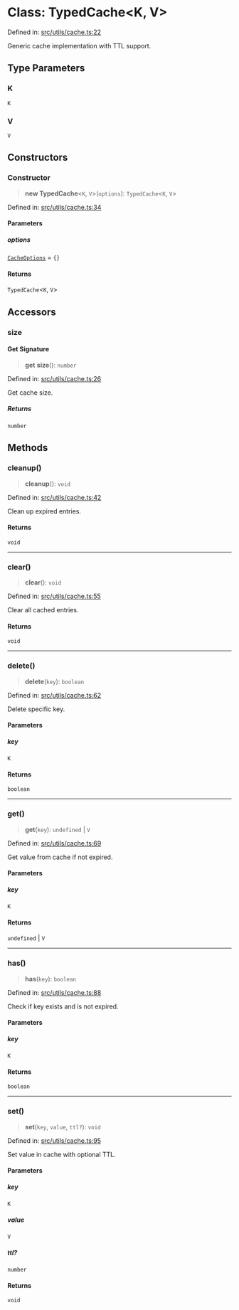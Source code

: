 # Class: TypedCache\<K, V\>

Defined in: [src/utils/cache.ts:22](https://github.com/Nick2bad4u/Uptime-Watcher/blob/dca5483e793478722cd3e6e125cafcec5fc771f0/src/utils/cache.ts#L22)

Generic cache implementation with TTL support.

## Type Parameters

### K

`K`

### V

`V`

## Constructors

### Constructor

> **new TypedCache**\<`K`, `V`\>(`options`): `TypedCache`\<`K`, `V`\>

Defined in: [src/utils/cache.ts:34](https://github.com/Nick2bad4u/Uptime-Watcher/blob/dca5483e793478722cd3e6e125cafcec5fc771f0/src/utils/cache.ts#L34)

#### Parameters

##### options

[`CacheOptions`](../interfaces/CacheOptions.md) = `{}`

#### Returns

`TypedCache`\<`K`, `V`\>

## Accessors

### size

#### Get Signature

> **get** **size**(): `number`

Defined in: [src/utils/cache.ts:26](https://github.com/Nick2bad4u/Uptime-Watcher/blob/dca5483e793478722cd3e6e125cafcec5fc771f0/src/utils/cache.ts#L26)

Get cache size.

##### Returns

`number`

## Methods

### cleanup()

> **cleanup**(): `void`

Defined in: [src/utils/cache.ts:42](https://github.com/Nick2bad4u/Uptime-Watcher/blob/dca5483e793478722cd3e6e125cafcec5fc771f0/src/utils/cache.ts#L42)

Clean up expired entries.

#### Returns

`void`

***

### clear()

> **clear**(): `void`

Defined in: [src/utils/cache.ts:55](https://github.com/Nick2bad4u/Uptime-Watcher/blob/dca5483e793478722cd3e6e125cafcec5fc771f0/src/utils/cache.ts#L55)

Clear all cached entries.

#### Returns

`void`

***

### delete()

> **delete**(`key`): `boolean`

Defined in: [src/utils/cache.ts:62](https://github.com/Nick2bad4u/Uptime-Watcher/blob/dca5483e793478722cd3e6e125cafcec5fc771f0/src/utils/cache.ts#L62)

Delete specific key.

#### Parameters

##### key

`K`

#### Returns

`boolean`

***

### get()

> **get**(`key`): `undefined` \| `V`

Defined in: [src/utils/cache.ts:69](https://github.com/Nick2bad4u/Uptime-Watcher/blob/dca5483e793478722cd3e6e125cafcec5fc771f0/src/utils/cache.ts#L69)

Get value from cache if not expired.

#### Parameters

##### key

`K`

#### Returns

`undefined` \| `V`

***

### has()

> **has**(`key`): `boolean`

Defined in: [src/utils/cache.ts:88](https://github.com/Nick2bad4u/Uptime-Watcher/blob/dca5483e793478722cd3e6e125cafcec5fc771f0/src/utils/cache.ts#L88)

Check if key exists and is not expired.

#### Parameters

##### key

`K`

#### Returns

`boolean`

***

### set()

> **set**(`key`, `value`, `ttl?`): `void`

Defined in: [src/utils/cache.ts:95](https://github.com/Nick2bad4u/Uptime-Watcher/blob/dca5483e793478722cd3e6e125cafcec5fc771f0/src/utils/cache.ts#L95)

Set value in cache with optional TTL.

#### Parameters

##### key

`K`

##### value

`V`

##### ttl?

`number`

#### Returns

`void`
